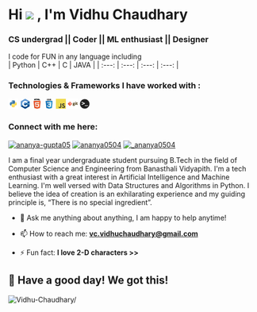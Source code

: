 <h1 align="left">Hi <img src="https://github.com/TheDudeThatCode/TheDudeThatCode/blob/master/Assets/Hi.gif" width="26px"> , I'm Vidhu Chaudhary </h1>

<h3 align="left">CS undergrad || Coder || ML enthusiast || Designer</h3>  

I code for FUN in any language including   
| Python | C++ | C | JAVA |
 | :---: | :---: | :---: | :---: | 
 

### Technologies & Frameworks I have worked with : 

<code><img height="20" src="https://raw.githubusercontent.com/github/explore/80688e429a7d4ef2fca1e82350fe8e3517d3494d/topics/python/python.png"></code>
<code><img height="20" src="https://raw.githubusercontent.com/github/explore/80688e429a7d4ef2fca1e82350fe8e3517d3494d/topics/cpp/cpp.png"></code>
<code><img height="20" src="https://raw.githubusercontent.com/github/explore/80688e429a7d4ef2fca1e82350fe8e3517d3494d/topics/html/html.png"></code>
<code><img height="20" src="https://raw.githubusercontent.com/github/explore/5c058a388828bb5fde0bcafd4bc867b5bb3f26f3/topics/css/css.png"></code>
<code><img height="20" src="https://raw.githubusercontent.com/github/explore/80688e429a7d4ef2fca1e82350fe8e3517d3494d/topics/javascript/javascript.png"></code>
<code><img height="20" src="https://raw.githubusercontent.com/github/explore/80688e429a7d4ef2fca1e82350fe8e3517d3494d/topics/git/git.png"></code>
<code><img height="20" src="https://raw.githubusercontent.com/github/explore/80688e429a7d4ef2fca1e82350fe8e3517d3494d/topics/terminal/terminal.png"></code>


### Connect with me here:  
<p align="left">
<a href="https://linkedin.com/in/vidhuchaudhary" target="blank"><img align="center" src="https://raw.githubusercontent.com/rahuldkjain/github-profile-readme-generator/master/src/images/icons/Social/linked-in-alt.svg" alt="ananya-gupta05" height="30" width="40" /></a>
<a href="https://twitter.com/Vidhhues" target="blank"><img align="center" src="https://raw.githubusercontent.com/rahuldkjain/github-profile-readme-generator/master/src/images/icons/Social/twitter.svg" alt="ananya0504" height="30" width="40" /></a>
<a href="https://instagram.com/vidhhues" target="blank"><img align="center" src="https://raw.githubusercontent.com/rahuldkjain/github-profile-readme-generator/master/src/images/icons/Social/instagram.svg" alt="_ananya0504" height="30" width="40" /></a>
</p>


I am a final year undergraduate student pursuing B.Tech in the field of Computer Science and Engineering from Banasthali Vidyapith. I'm a tech enthusiast with a great interest in Artificial Intelligence and Machine Learning. I'm well versed with Data Structures and Algorithms in Python. I believe the idea of creation is an exhilarating experience and my guiding principle is, “There is no special ingredient”.

- 💬 Ask me anything about anything, I am happy to help anytime!

- 📫 How to reach me: **vc.vidhuchaudhary@gmail.com**

- ⚡ Fun fact: **I love 2-D characters >>**

## :rainbow: Have a good day! We got this!

<p align="left"> <img src=https://komarev.com/ghpvc/?username=Vidhu-Chaudhary alt=Vidhu-Chaudhary/></p>

